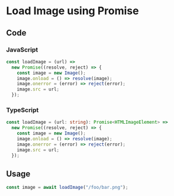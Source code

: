 # Load Image using Promise

## Code

### JavaScript

```js
const loadImage = (url) =>
  new Promise((resolve, reject) => {
    const image = new Image();
    image.onload = () => resolve(image);
    image.onerror = (error) => reject(error);
    image.src = url;
  });
```

### TypeScript

```ts
const loadImage = (url: string): Promise<HTMLImageElement> =>
  new Promise((resolve, reject) => {
    const image = new Image();
    image.onload = () => resolve(image);
    image.onerror = (error) => reject(error);
    image.src = url;
  });
```

## Usage

```js
const image = await loadImage("/foo/bar.png");
```
